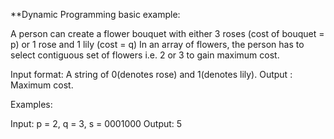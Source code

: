 **Dynamic Programming basic example:

A person can create a flower bouquet with either 3 roses (cost of bouquet = p) or 1 rose and 1 lily (cost = q)
In an array of flowers, the person has to select contiguous set of flowers i.e. 2 or 3 to gain maximum cost.

Input format: A string of 0(denotes rose) and 1(denotes lily).
Output : Maximum cost.

Examples:

Input: p = 2, q = 3, s = 0001000
Output: 5
